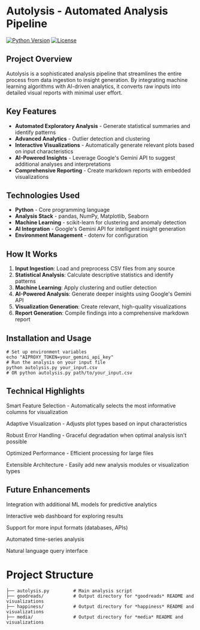 # Autolysis - Automated Analysis Pipeline

[![Python Version](https://img.shields.io/badge/python-3.7%2B-blue.svg)](https://www.python.org/downloads/)
[![License](https://img.shields.io/badge/license-MIT-green.svg)](https://opensource.org/licenses/MIT)

## Project Overview

Autolysis is a sophisticated analysis pipeline that streamlines the entire process from data ingestion to insight generation. By integrating machine learning algorithms with AI-driven analytics, it converts raw inputs into detailed visual reports with minimal user effort.

## Key Features

- **Automated Exploratory Analysis** - Generate statistical summaries and identify patterns
- **Advanced Analytics** - Outlier detection and clustering
- **Interactive Visualizations** - Automatically generate relevant plots based on input characteristics
- **AI-Powered Insights** - Leverage Google's Gemini API to suggest additional analyses and interpretations
- **Comprehensive Reporting** - Create markdown reports with embedded visualizations

## Technologies Used

- **Python** - Core programming language
- **Analysis Stack** - pandas, NumPy, Matplotlib, Seaborn
- **Machine Learning** - scikit-learn for clustering and anomaly detection
- **AI Integration** - Google's Gemini API for intelligent insight generation
- **Environment Management** - dotenv for configuration

## How It Works

1. **Input Ingestion**: Load and preprocess CSV files from any source
2. **Statistical Analysis**: Calculate descriptive statistics and identify patterns
3. **Machine Learning**: Apply clustering and outlier detection
4. **AI-Powered Analysis**: Generate deeper insights using Google's Gemini API
5. **Visualization Generation**: Create relevant, high-quality visualizations
6. **Report Generation**: Compile findings into a comprehensive markdown report

## Installation and Usage

```
# Set up environment variables
echo "AIPROXY_TOKEN=your_gemini_api_key"
# Run the analysis on your input file
python autolysis.py your_input.csv 
# OR python autolysis.py path/to/your_input.csv 
```

## Technical Highlights
Smart Feature Selection - Automatically selects the most informative columns for visualization

Adaptive Visualization - Adjusts plot types based on input characteristics

Robust Error Handling - Graceful degradation when optimal analysis isn't possible

Optimized Performance - Efficient processing for large files

Extensible Architecture - Easily add new analysis modules or visualization types

## Future Enhancements
Integration with additional ML models for predictive analytics

Interactive web dashboard for exploring results

Support for more input formats (databases, APIs)

Automated time-series analysis

Natural language query interface

# Project Structure
```
├── autolysis.py         # Main analysis script
├── goodreads/           # Output directory for *goodreads* README and visualizations
├── happiness/           # Output directory for *happiness* README and visualizations
├── media/               # Output directory for *media* README and visualizations
```
